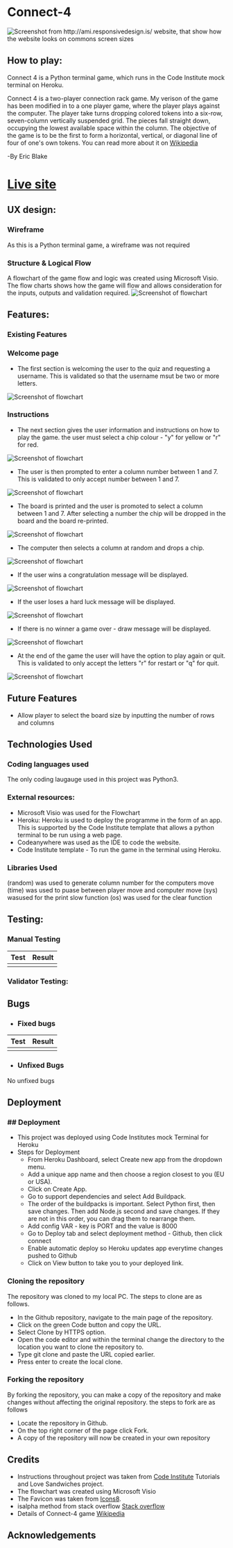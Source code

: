 # Connect-4

<img src="" alt="Screenshot from http://ami.responsivedesign.is/ website, that show how the website looks on commons screen sizes">

## How to play:
Connect 4 is a Python terminal game, which runs in the Code Institute mock terminal on Heroku.

Connect 4 is a two-player connection rack game. My verison of the game has been modified in to a one player game, where the player plays against the computer. The player take turns dropping colored tokens into a six-row, seven-column vertically suspended grid. The pieces fall straight down, occupying the lowest available space within the column. The objective of the game is to be the first to form a horizontal, vertical, or diagonal line of four of one's own tokens. You can read more about it on [Wikipedia](https://en.wikipedia.org/wiki/Connect_Four "Wikipedia")

-By Eric Blake

# [Live site](https://connect-4-eb-e1e4322e00d6.herokuapp.com/ "Live site") 

## UX design:

### Wireframe

As this is a Python terminal game, a wireframe was not required

### Structure & Logical Flow

A flowchart of the game flow and logic was created using Microsoft Visio.  The flow charts shows how the game will flow and allows consideration for the inputs, outputs and validation required.
<img src="assets/documentation/" alt="Screenshot of flowchart">

## Features:
### Existing Features
### Welcome page
* The first section is welcoming the user to the quiz and requesting a username. This is validated so that the username msut be two or more letters.
<img src="assets/documentation/" alt="Screenshot of flowchart">

### Instructions
* The next section gives the user information and instructions on how to play the game. the user must select a chip colour - "y" for yellow or "r" for red.
<img src="assets/documentation/" alt="Screenshot of flowchart">

* The user is then prompted to enter a column number between 1 and 7. This is validated to only accept number between 1 and 7.
<img src="assets/documentation/" alt="Screenshot of flowchart">

* The board is printed and the user is promoted to select a column between 1 and 7. After selecting a number the chip will be dropped in the board and the board re-printed. 
<img src="assets/documentation/" alt="Screenshot of flowchart">

* The computer then selects a column at random and drops a chip.
<img src="assets/documentation/" alt="Screenshot of flowchart">

* If the user wins a congratulation message will be displayed.
<img src="assets/documentation/" alt="Screenshot of flowchart">

* If the user loses a hard luck message will be displayed.
<img src="assets/documentation/" alt="Screenshot of flowchart">


* If there is no winner a game over - draw message will be displayed.
<img src="assets/documentation/" alt="Screenshot of flowchart">

* At the end of the game the user will have the option to play again or quit. This is validated to only accept the letters "r" for restart or "q" for quit.
<img src="assets/documentation/" alt="Screenshot of flowchart">


## Future Features
* Allow player to select the board size by inputting the number of rows and columns

## Technologies Used

### Coding languages used
The only coding laugauge used in this project was Python3.

### External resources:
* Microsoft Visio was used for the Flowchart
* Heroku: Heroku is used to deploy the programme in the form of an app. This is supported by the Code Institute template that allows a python terminal to be run using a web page.
* Codeanywhere was used as the IDE to code the website.
* Code Institute template - To run the game in the terminal using Heroku.

### Libraries Used
(random) was used to generate column number for the computers move
(time) was used to puase between player move and computer move
(sys) wasused for the print slow function
(os) was used for the clear function


## Testing:

### Manual Testing
| Test | Result |
| ------------- | ------------- |
|  | |
### Validator Testing:


## Bugs
* ### Fixed bugs
| Test | Result |
| ------------- | ------------- |
|  | |


* ### Unfixed Bugs
No unfixed bugs

## Deployment
### ## Deployment
* This project was deployed using Code Institutes mock Terminal for Heroku
* Steps for Deployment 
    * From Heroku Dashboard, select Create new app from the dropdown menu.
    * Add a unique app name and then choose a region closest to you (EU or USA).
    * Click on Create App.
    * Go to support dependencies and select Add Buildpack.
    * The order of the buildpacks is important. Select Python first, then save changes. Then add Node.js second and save changes. If they are not in this order, you can drag them to rearrange them.
    * Add config VAR - key is PORT and the value is 8000
    * Go to Deploy tab and select deployment method - Github, then click connect
    * Enable automatic deploy so Heroku updates app everytime changes pushed to Github
    * Click on View button to take you to your deployed link.

### Cloning the repository
The repository was cloned to my local PC. The steps to clone are as follows.
* In the Github repository, navigate to the main page of the repository.
* Click on the green Code button and copy the URL.
* Select Clone by HTTPS option.
* Open the code editor and within the terminal change the directory to the location you want to clone the repository to.
* Type git clone and paste the URL copied earlier.
* Press enter to create the local clone.

### Forking the repository
By forking the repository, you can make a copy of the repository and make changes without affecting the original repository. the steps to fork are as follows
* Locate the repository in Github.
* On the top right corner of the page click Fork.
* A copy of the repository will now be created in your own repository

## Credits
 * Instructions throughout project was taken from [Code Institute](https://codeinstitute.net/ie/ "Code Institute") Tutorials and Love Sandwiches project.
 * The flowchart was created using Microsoft Visio
 * The Favicon was taken from [Icons8](https://icons8.com/ "Icons8").
 * isalpha method from stack overflow  [Stack overflow](https://stackoverflow.com/  "Stack overflow")
 * Details of Connect-4 game [Wikipedia](https://en.wikipedia.org/wiki/Connect_Four "Wikipedia")

## Acknowledgements
